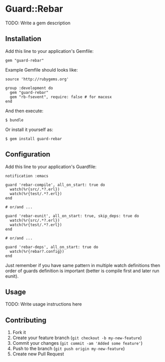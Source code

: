 # Guard::Rebar

TODO: Write a gem description

## Installation

Add this line to your application's Gemfile:

    gem "guard-rebar"

Example Gemfile should looks like:

    source 'http://rubygems.org'

    group :development do
      gem "guard-rebar"
      gem "rb-fsevent", require: false # for macosx
    end

And then execute:

    $ bundle

Or install it yourself as:

    $ gem install guard-rebar

## Configuration

Add this line to your application's Guardfile:

    notification :emacs

    guard 'rebar-compile', all_on_start: true do
      watch(%r{src/.*?.erl})
      watch(%r{test/.*?.erl})
    end

    # or/and ...

    guard 'rebar-eunit', all_on_start: true, skip_deps: true do
      watch(%r{src/.*?.erl})
      watch(%r{test/.*?.erl})
    end

    # or/and ...

    guard 'rebar-deps', all_on_start: true do
      watch(%r{rebar?.config})
    end

Just remember if you have same pattern in multiple watch definitions then
order of guards definition is important (better is compile first and later run eunit).

## Usage

TODO: Write usage instructions here

## Contributing

1. Fork it
2. Create your feature branch (`git checkout -b my-new-feature`)
3. Commit your changes (`git commit -am 'Added some feature'`)
4. Push to the branch (`git push origin my-new-feature`)
5. Create new Pull Request
